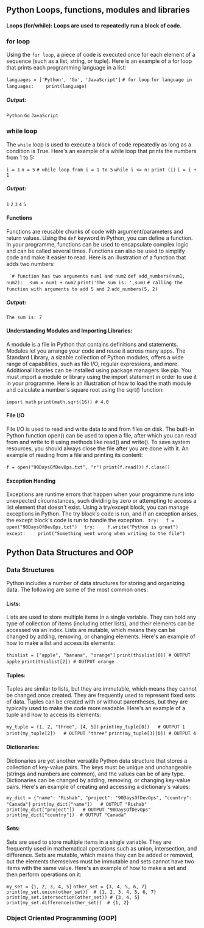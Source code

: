 ## Python Loops, functions, modules and libraries
#### Loops (for/while): Loops are used to repeatedly run a block of code.
### for loop
Using the `for loop`, a piece of code is executed once for each element of a sequence (such as a list, string, or tuple).
Here is an example of a for loop that prints each programming language in a list:

`languages = ['Python', 'Go', 'JavaScript']`
`# for loop`
`for language in languages:`
`    print(language)`

##### Output:
`Python`
`Go`
`JavaScript`

### while loop
The `while` loop is used to execute a block of code repeatedly as long as a condition is True. Here's an example of a while loop that prints the numbers from 1 to 5:

`i = 1`
`n = 5`
`# while loop from i = 1 to 5`
`while i <= n:`
`print (i)`
`i = i + 1`

##### Output:
`1`
`2`
`3`
`4`
`5`

#### Functions
Functions are reusable chunks of code with argument/parameters and return values. Using the `def` keyword in Python, you can define a function. In your programme, functions can be used to encapsulate complex logic and can be called several times. Functions can also be used to simplify code and make it easier to read. Here is an illustration of a function that adds two numbers:

`` `# function has two arguments num1 and num2``
``def add_numbers(num1, num2):``
  ``  sum = num1 + num2``
    ``print('The sum is: ',sum)``
``# calling the function with arguments to add 5 and 2``
``add_numbers(5, 2) ``

##### Output:
`The sum is: 7`

#### Understanding Modules and Importing Libraries:
A module is a file in Python that contains definitions and statements. Modules let you arrange your code and reuse it across many apps. The Standard Library, a sizable collection of Python modules, offers a wide range of capabilities, such as file I/O, regular expressions, and more. Additional libraries can be installed using package managers like pip. You must import a module or library using the import statement in order to use it in your programme. Here is an illustration of how to load the math module and calculate a number's square root using the sqrt() function:

`import math`
`print(math.sqrt(16)) # 4.0`

#### File I/O
File I/O is used to read and write data to and from files on disk. The built-in Python function open() can be used to open a file, after which you can read from and write to it using methods like read() and write(). To save system resources, you should always close the file after you are done with it. An example of reading from a file and printing its content:

`f = open("90DaysOfDevOps.txt", "r")`
`print(f.read())`
`f.close()`


#### Exception Handing
Exceptions are runtime errors that happen when your programme runs into unexpected circumstances, such dividing by zero or attempting to access a list element that doesn't exist. Using a try/except block, you can manage exceptions in Python. The try block's code is run, and if an exception arises, the except block's code is run to handle the exception.
` try:`
`  f = open("90DaysOfDevOps.txt")`
`  try:`
`    f.write("Python is great")`
`  except:`
`    print("Something went wrong when writing to the file")`


## Python Data Structures and OOP
### Data Structures

Python includes a number of data structures for storing and organizing data. The following are some of the most common ones:

#### Lists:
Lists are used to store multiple items in a single variable. They can hold any type of collection of items (including other lists), and their elements can be accessed via an index. Lists are mutable, which means they can be changed by adding, removing, or changing elements. Here's an example of how to make a list and access its elements:

``thislist = ["apple", "banana", "orange"]``
``print(thislist[0]) # OUTPUT apple``
``print(thislist[2]) # OUTPUT orange``

#### Tuples:
Tuples are similar to lists, but they are immutable, which means they cannot be changed once created. They are frequently used to represent fixed sets of data. Tuples can be created with or without parentheses, but they are typically used to make the code more readable. Here's an example of a tuple and how to access its elements:

``my_tuple = (1, 2, "three", [4, 5])``
``print(my_tuple[0])   # OUTPUT 1``
``print(my_tuple[2])   # OUTPUT "three"``
``print(my_tuple[3][0]) # OUTPUT 4``

#### Dictionaries:
Dictionaries are yet another versatile Python data structure that stores a collection of key-value pairs. The keys must be unique and unchangeable (strings and numbers are common), and the values can be of any type. Dictionaries can be changed by adding, removing, or changing key-value pairs. Here's an example of creating and accessing a dictionary's values:

`my_dict = {"name": "Rishab", "project": "90DaysOfDevOps", "country": "Canada"}`
``print(my_dict["name"])   # OUTPUT "Rishab"``
``print(my_dict["project"])   # OUTPUT "90DaysOfDevOps"``
``print(my_dict["country"])  # OUTPUT "Canada"``

#### Sets:
Sets are used to store multiple items in a single variable. They are frequently used in mathematical operations such as union, intersection, and difference. Sets are mutable, which means they can be added or removed, but the elements themselves must be immutable and sets cannot have two items with the same value. Here's an example of how to make a set and then perform operations on it:

`my_set = {1, 2, 3, 4, 5}`
`other_set = {3, 4, 5, 6, 7}`
`print(my_set.union(other_set))  # {1, 2, 3, 4, 5, 6, 7}`
`print(my_set.intersection(other_set)) # {3, 4, 5}`
`print(my_set.difference(other_set))  # {1, 2}`

### Object Oriented Programming (OOP)

